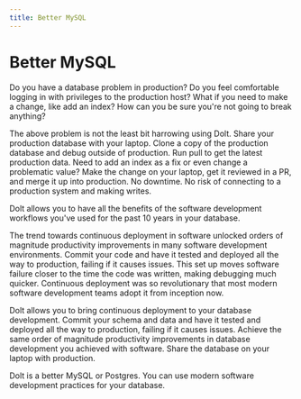 ```yaml
---
title: Better MySQL
---
```


# Better MySQL

Do you have a database problem in production? Do you feel comfortable logging in with privileges to the production host? What if you need to make a change, like add an index? How can you be sure you're not going to break anything?

The above problem is not the least bit harrowing using Dolt. Share your production database with your laptop. Clone a copy of the production database and debug outside of production. Run pull to get the latest production data. Need to add an index as a fix or even change a problematic value? Make the change on your laptop, get it reviewed in a PR, and merge it up into production. No downtime. No risk of connecting to a production system and making writes.

Dolt allows you to have all the benefits of the software development workflows you've used for the past 10 years in your database.

The trend towards continuous deployment in software unlocked orders of magnitude productivity improvements in many software development environments. Commit your code and have it tested and deployed all the way to production, failing if it causes issues. This set up moves software failure closer to the time the code was written, making debugging much quicker. Continuous deployment was so revolutionary that most modern software development teams adopt it from inception now.

Dolt allows you to bring continuous deployment to your database development. Commit your schema and data and have it tested and deployed all the way to production, failing if it causes issues. Achieve the same order of magnitude productivity improvements in database development you achieved with software. Share the database on your laptop with production.

Dolt is a better MySQL or Postgres. You can use modern software development practices for your database.